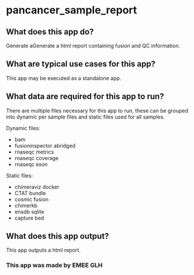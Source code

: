 # pancancer_sample_report

## What does this app do?
Generate aGenerate a html report containing fusion and QC information.

## What are typical use cases for this app?
This app may be executed as a standalone app.

##  What data are required for this app to run?
There are multiple files necessary for this app to run, these can be grouped into dynamic per sample files and static files used for all samples.

Dynamic files:
+ bam
+ fusioninspector abridged
+ rnaseqc metrics
+ rnaseqc coverage
+ rnaseqc exon

Static files:
+ chimeraviz docker
+ CTAT bundle
+ cosmic fusion
+ chimerkb
+ ensdb sqlite
+ capture bed

## What does this app output?
This app outputs a html report.

### This app was made by EMEE GLH